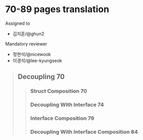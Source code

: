 # 70-89 pages translation

Assigned to

- 김지훈/@ghun2

Mandatory reviewer

- 정현석/@nicewook
- 이경석/@lee-kyungseok

> ## Decoupling 70
>
> > ### Struct Composition 70
> >
> > ### Decoupling With Interface 74
> >
> > ### Interface Composition 79
> >
> > ### Decoupling With Interface Composition 84
